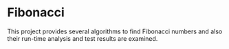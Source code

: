 # Fibonacci
This project provides several algorithms to find Fibonacci numbers and also their run-time analysis and test results are examined.
